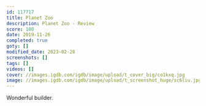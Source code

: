 ```yaml
---
id: 117717
title: Planet Zoo
description: Planet Zoo - Review
score: 100
date: 2019-11-26
completed: true
goty: []
modified_date: 2023-02-28
screenshots: []
tags: []
videos: []
cover: //images.igdb.com/igdb/image/upload/t_cover_big/co1kxq.jpg
image: //images.igdb.com/igdb/image/upload/t_screenshot_huge/sc6liu.jpg
---
```

Wonderful builder.